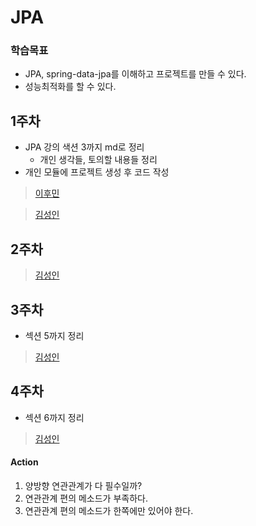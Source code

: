# JPA

### 학습목표
- JPA, spring-data-jpa를 이해하고 프로젝트를 만들 수 있다.
- 성능최적화를 할 수 있다.

## 1주차
- JPA 강의 색션 3까지 md로 정리
  - 개인 생각들, 토의할 내용들 정리
- 개인 모듈에 프로젝트 생성 후 코드 작성

> [이후민](./hoomin/내용정리/1주차.md)

> [김성인](./seongin/내용정리/1주차.md)

## 2주차
> [김성인](./seongin/내용정리/2주차.md)

## 3주차

- 섹션 5까지 정리
> [김성인](./seongin/내용정리/3주차.md)

## 4주차

- 섹션 6까지 정리
> [김성인](./seongin/내용정리/4주차.md)
> 
#### Action
1. 양방향 연관관계가 다 필수일까?
1. 연관관계 편의 메소드가 부족하다.
1. 연관관계 편의 메소드가 한쪽에만 있어야 한다.

